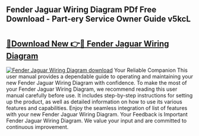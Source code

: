 ## Fender Jaguar Wiring Diagram PDf Free Download - Part-ery Service Owner Guide v5kcL

# <h2><a href="http://dfp9pj.blite.top/?on=Fender+Jaguar+Wiring+Diagram">🔗Download New 👉🔴 Fender Jaguar Wiring Diagram</a></h2>

[![Fender Jaguar Wiring Diagram download](https://i.imgur.com/lujVjoI.png)](http://dfp9pj.blite.top/?on=Fender+Jaguar+Wiring+Diagram)
Your Reliable Companion This user manual provides a dependable guide to operating and maintaining your new Fender Jaguar Wiring Diagram with confidence. To make the most of your Fender Jaguar Wiring Diagram, we recommend reading this user manual carefully before use. It includes step-by-step instructions for setting up the product, as well as detailed information on how to use its various features and capabilities. Enjoy the seamless integration of list of features with your new Fender Jaguar Wiring Diagram. Your Feedback is Important Fender Jaguar Wiring Diagram. We value your input and are committed to continuous improvement.
